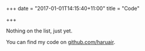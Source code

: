 +++
date = "2017-01-01T14:15:40+11:00"
title = "Code"

+++

Nothing on the list, just yet.

You can find my code on [github.com/haruair](https://github.com/haruair).

